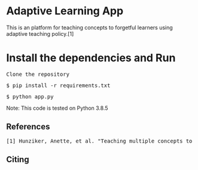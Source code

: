 # Adaptive Learning App
This is  an platform for teaching concepts to forgetful learners using adaptive teaching policy.[1] 

# Install the dependencies and Run 
<pre>
Clone the repository
</pre>
<pre>
$ pip install -r requirements.txt
</pre>
<pre>
$ python app.py
</pre>
Note: This code is tested on Python 3.8.5





## References
<pre>
[1] Hunziker, Anette, et al. "Teaching multiple concepts to a forgetful learner." Advances in neural information processing systems 32 (2019).
</pre>

## Citing
